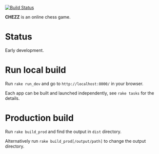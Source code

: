 [![Build Status](https://travis-ci.org/niamster/chezz.svg?branch=master)](https://travis-ci.org/niamster/chezz)

**CHEZZ** is an online chess game.

# Status
Early development.

# Run local build
Run `rake run_dev` and go to `http://localhost:8000/` in your browser.

Each app can be built and launched independently, see `rake tasks` for the details.

# Production build
Run `rake build_prod` and find the output in `dist` directory.

Alternatively run `rake build_prod[/output/path]` to change the output directory.
